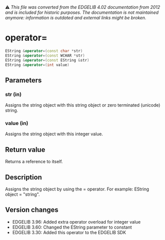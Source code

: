 :warning: _This file was converted from the EDGELIB 4.02 documentation from 2012 and is included for historic purposes. The documentation is not maintained anymore: information is outdated and external links might be broken._

# operator=


```c++
EString &operator=(const char *str) 
EString &operator=(const WCHAR *str) 
EString &operator=(const EString &str) 
EString &operator=(int value)
```

## Parameters
### str (in)
Assigns the string object with this string object or zero terminated (unicode) string.

### value (in)
Assigns the string object with this integer value.

## Return value
Returns a reference to itself.

## Description
Assigns the string object by using the = operator. For example: EString object = "string".

## Version changes
- EDGELIB 3.96: Added extra operator overload for integer value 
- EDGELIB 3.60: Changed the EString parameter to constant 
- EDGELIB 3.30: Added this operator to the EDGELIB SDK

